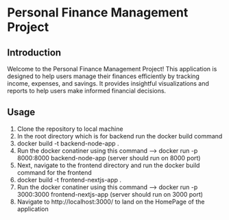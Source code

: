 # Personal Finance Management Project


## Introduction
Welcome to the Personal Finance Management Project! This application is designed to help users manage their finances efficiently by tracking income, expenses, and savings. It provides insightful visualizations and reports to help users make informed financial decisions.

## Usage
1. Clone the repository to local machine
2. In the root directory which is for backend run the docker build command
3. docker build -t backend-node-app .
4. Run the docker conatiner using this command --> docker run -p 8000:8000 backend-node-app (server should run on 8000 port)
5. Next, navigate to the frontend directory and run the docker build command for the frontend
6. docker build -t frontend-nextjs-app .
7. Run the docker conatiner using this command --> docker run -p 3000:3000 frontend-nextjs-app (server should run on 3000 port)
8. Navigate to http://localhost:3000/ to land on the HomePage of the application
